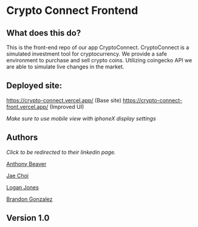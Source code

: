 # Crypto Connect Frontend

## What does this do?

This is the front-end repo of our app CryptoConnect. CryptoConnect is a simulated investment tool for cryptocurrency. We provide a safe environment to purchase and sell crypto coins. Utilizing coingecko API we are able to simulate live changes in the market.

## Deployed site:

https://crypto-connect.vercel.app/ (Base site)
https://crypto-connect-front.vercel.app/ (Improved UI)

*Make sure to use mobile view with iphoneX display settings*

## Authors
*Click to be redirected to their linkedin page.*

[Anthony Beaver](https://www.linkedin.com/in/anthony-beaver/)

[Jae Choi](https://www.linkedin.com/in/choijy/)

[Logan Jones](https://www.linkedin.com/in/loganemilyjones/)

[Brandon Gonzalez](https://www.linkedin.com/in/bgonzalez38/)

## Version 1.0
